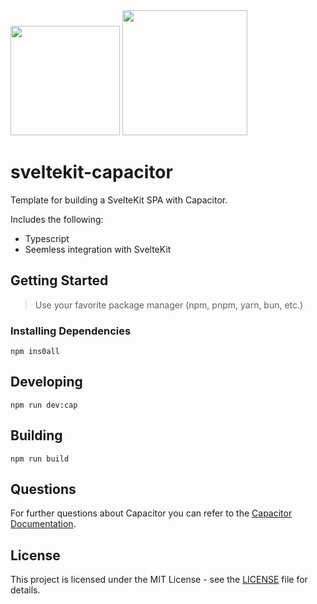 <img width="175px" src="https://github.com/Hugos68/sveltekit-capacitor/assets/63101006/3b8324ff-f27d-48a3-a74d-f7aabb2f530e" />
<img width="200px" src="https://github.com/Hugos68/sveltekit-capacitor/assets/63101006/e748ecc6-2a2d-4dd5-95c2-4ff4cf8a307b" />

# sveltekit-capacitor

Template for building a SvelteKit SPA with Capacitor.

Includes the following:

- Typescript
- Seemless integration with SvelteKit

## Getting Started

> Use your favorite package manager (npm, pnpm, yarn, bun, etc.)

### Installing Dependencies

```
npm ins0all
```

## Developing

```
npm run dev:cap
```

## Building

```
npm run build
```

## Questions

For further questions about Capacitor you can refer to the [Capacitor Documentation](https://capacitorjs.com/docs).

## License

This project is licensed under the MIT License - see the [LICENSE](LICENSE) file for details.
